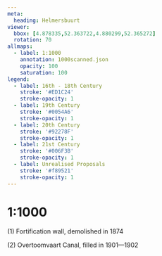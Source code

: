 ```yaml
---
meta:
  heading: Helmersbuurt
viewer:
  bbox: [4.878335,52.363722,4.880299,52.365272]
  rotation: 70
allmaps:
  - label: 1:1000
    annotation: 1000scanned.json
    opacity: 100
    saturation: 100
legend:
  - label: 16th - 18th Century
    stroke: '#ED1C24'
    stroke-opacity: 1
  - label: 19th Century
    stroke: '#0054A6'
    stroke-opacity: 1
  - label: 20th Century
    stroke: '#92278F'
    stroke-opacity: 1
  - label: 21st Century
    stroke: '#006F3B'
    stroke-opacity: 1
  - label: Unrealised Proposals
    stroke: '#f89521'
    stroke-opacity: 1
---
```

# 1:1000

(1) Fortification wall, demolished in 1874

(2) Overtoomvaart Canal, filled in 1901—1902